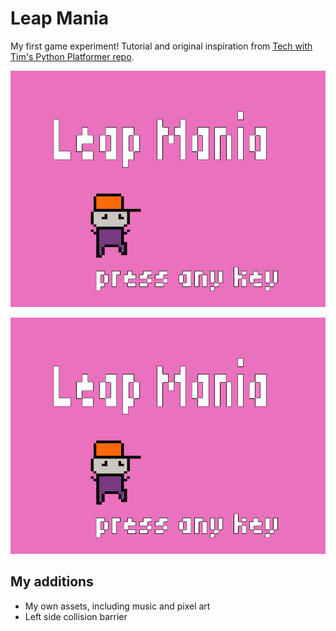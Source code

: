 # Leap Mania

My first game experiment! Tutorial and original inspiration from [Tech with Tim's Python Platformer repo](https://github.com/techwithtim/Python-Platformer).

!["Leap Mania Title"](https://github.com/migauth/Leap-Mania/blob/main/assets/title.png?raw=true)

!["Leap Mania Screenshot"](https://github.com/migauth/Leap-Mania/blob/main/assets/title.png?raw=true)

## My additions
- My own assets, including music and pixel art
- Left side collision barrier